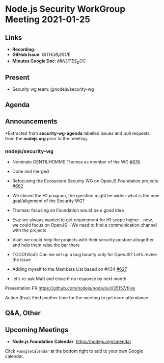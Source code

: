 # Node.js  Security WorkGroup Meeting 2021-01-25

## Links

* **Recording**:  
* **GitHub Issue**: $GITHUB_ISSUE$
* **Minutes Google Doc**: $MINUTES_DOC$

## Present

* Security wg team: @nodejs/security-wg

 


## Agenda

## Announcements
 
*Extracted from **security-wg-agenda** labelled issues and pull requests from the **nodejs org** prior to the meeting.

### nodejs/security-wg

* Nominate GENTILHOMME Thomas as member of the WG [#678](https://github.com/nodejs/security-wg/issues/678)
* Done and merged

* Refocusing the Ecosystem Security WG on OpenJS Foundation projects [#662](https://github.com/nodejs/security-wg/issues/662)
* We closed the H1 program, the question might be wider: what is the new goal/alignment of the Security WG?
* Thomas: focusing on Foundation would be a good idea
* Eva: we always wanted to get requirement for H1 scope higher - now, we could focus on OpenJS - We need to find a communication channel with the projects
* Vlad: we could help the projects with their security posture altogether and help them raise the bar there
* TODO(Vlad): Can we set up a bug bounty only for OpenJS? Let’s revive the issue

* Adding myself to the Members List based on #434  [#627](https://github.com/nodejs/security-wg/pull/627)
* let’s re-ask Matt and close if no response by next month

Presentation PR https://github.com/nodejs/node/pull/35157/files

Action (Eva): Find another time for the meeting to get more attendance


## Q&A, Other

## Upcoming Meetings

* **Node.js Foundation Calendar**: https://nodejs.org/calendar

Click `+GoogleCalendar` at the bottom right to add to your own Google calendar.


